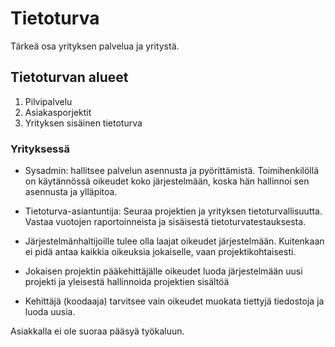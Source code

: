 # Tietoturva
Tärkeä osa yrityksen palvelua ja yritystä.

## Tietoturvan alueet
1. Pilvipalvelu
2. Asiakasporjektit
3. Yrityksen sisäinen tietoturva

### Yrityksessä
- Sysadmin: hallitsee palvelun asennusta ja pyörittämistä. Toimihenkilöllä on käytännössä oikeudet koko järjestelmään, koska hän hallinnoi sen asennusta ja ylläpitoa.

- Tietoturva-asiantuntija: Seuraa projektien ja yrityksen tietoturvallisuutta. Vastaa vuotojen raportoinneista ja sisäisestä tietoturvatestauksesta.

- Järjestelmänhaltijoille tulee olla laajat oikeudet järjestelmään. Kuitenkaan ei pidä antaa kaikkia oikeuksia jokaiselle, vaan projektikohtaisesti.

- Jokaisen projektin pääkehittäjälle oikeudet luoda järjestelmään uusi projekti ja yleisestä hallinnoida projektien sisältöä

- Kehittäjä (koodaaja) tarvitsee vain oikeudet muokata tiettyjä tiedostoja ja luoda uusia.

Asiakkalla ei ole suoraa pääsyä työkaluun.
